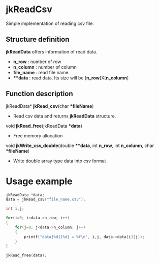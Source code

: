 # jkReadCsv
Simple implementation of reading csv file.

## Structure definition
<B>jkReadData</B> offers information of read data.
- <B>n_row</B> : number of row
- <B>n_column</B> : number of column
- <B>file_name</B> : read file name.
- <B>**data</B> : read data. Its size will be [<B>n_row</B>]X[<B>n_column</B>]

## Function description
jkReadData* <B>jkRead_csv</B>(char <B>*fileName</B>)
- Read csv data and returns <B>jkReadData</B> structure.


void <B>jkRead_free</B>(jkReadData <B>*data</B>)
- Free memory allocation

void <B>jkWrite_csv_double</B>(double <B>**data</B>, int <B>n_row</B>, int <B>n_column</B>, char <B>*fileName</B>)
- Write double array type data into csv format


# Usage example
```C
jkReadData *data;
data = jkRead_csv("file_name.csv");

int i,j;

for(i=0; i<data->n_row; i++)
{
    for(j=0; j<data->n_column; j++)
    {
        printf("data[%d][%d] = %f\n", i,j, data->data[i][j]);
    }
}

jkRead_free(data);
```

